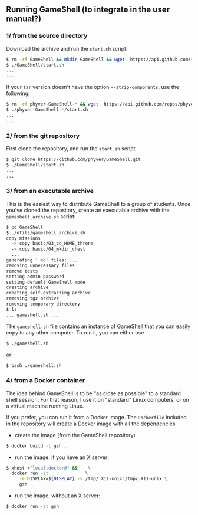 Running GameShell (to integrate in the user manual?)
----------------------------------------------------

### 1/ from the source directory

Download the archive and run the `start.sh` script:

```sh
$ rm -rf GameShell && mkdir GameShell && wget  https://api.github.com/repos/phyver/GameShell/tarball -O -  |  tar -xz -C GameShell --strip-components 1
$ ./GameShell/start.sh
...
...
```

If your `tar` version doesn't have the option `--strip-components`, use the
following:
```sh
$ rm -rf phyver-GameShell-* && wget  https://api.github.com/repos/phyver/GameShell/tarball -O -  |  tar -xz
$ ./phyver-GameShell-*/start.sh
...
...
```


### 2/ from the git repository

First clone the repository, and run the `start.sh` script
```sh
$ git clone https://github.com/phyver/GameShell.git
$ ./GameShell/start.sh
...
...
```


### 3/ from an executable archive

This is the easiest way to distribute GameShell to a group of students. Once you've
cloned the repository, create an executable archive with the `gameshell_archive.sh` script:
```sh
$ cd GameShell
$ ./utils/gameshell_archive.sh
copy missions
  -> copy basic/03_cd_HOME_throne
  -> copy basic/04_mkdir_chest
  ...
generating '.mo' files: ...
removing unnecessary files
remove tests
setting admin password
setting default GameShell mode
creating archive
creating self-extracting archive
removing tgz archive
removing temporary directory
$ ls
... gameshell.sh ...
```

The `gameshell.sh` file contains an instance of GameShell that you can easily
copy to any other computer. To run it, you can either use
```sh
$ ./gameshell.sh
```

or
```sh
$ bash ./gameshell.sh
```


### 4/ from a Docker container

The idea behind GameShell is to be "as close as possible" to a standard shell
session. For that reason, I use it on "standard" Linux computers, or on a
virtual machine running Linux.

If you prefer, you can run it from a Docker image. The `Dockerfile`
included in the repository will create a Docker image with all the
dependencies.

* create the image (from the GameShell repository)
```sh
$ docker build -t gsh .
```

* run the image, if you have an X server:
```sh
$ xhost +"local:docker@" &&    \
  docker run -it              \
     -e DISPLAY=${DISPLAY} -v /tmp/.X11-unix:/tmp/.X11-unix \
     gsh
```

* run the image, without an X server:
```sh
$ docker run -it gsh
```
